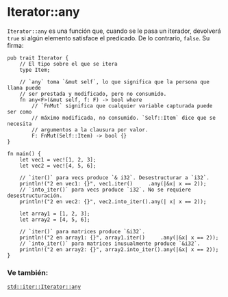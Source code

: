 # Iterator::any

`Iterator::any` es una función que, cuando se le pasa un iterador, devolverá
`true` si algún elemento satisface el predicado. De lo contrario, `false`. Su
firma:

```rust,ignore
pub trait Iterator {
    // El tipo sobre el que se itera
    type Item;

    // `any` toma `&mut self`, lo que significa que la persona que llama puede
    // ser prestada y modificado, pero no consumido.
    fn any<F>(&mut self, f: F) -> bool where
        // `FnMut` significa que cualquier variable capturada puede ser como
        // máximo modificada, no consumido. `Self::Item` dice que se necesita
        // argumentos a la clausura por valor.
        F: FnMut(Self::Item) -> bool {}
}
```

```rust,editable
fn main() {
    let vec1 = vec![1, 2, 3];
    let vec2 = vec![4, 5, 6];

    // `iter()` para vecs produce `& i32`. Desestructurar a `i32`.
    println!("2 en vec1: {}", vec1.iter()     .any(|&x| x == 2));
    // `into_iter()` para vecs produce `i32`. No se requiere desestructuración.
    println!("2 en vec2: {}", vec2.into_iter().any(| x| x == 2));

    let array1 = [1, 2, 3];
    let array2 = [4, 5, 6];

    // `iter()` para matrices produce `&i32`.
    println!("2 en array1: {}", array1.iter()     .any(|&x| x == 2));
    // `into_iter()` para matrices inusualmente produce `&i32`.
    println!("2 en array2: {}", array2.into_iter().any(|&x| x == 2));
}
```

### Ve también:

[`std::iter::Iterator::any`][any]

[any]: https://doc.rust-lang.org/std/iter/trait.Iterator.html#method.any
